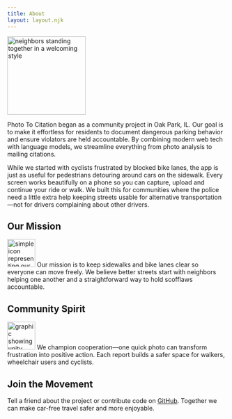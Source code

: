 ```yaml
---
title: About
layout: layout.njk
---
```


<!-- markdownlint-disable MD013 -->

<div class="hero">
  <img
    src="{{ '/images/community.png' | url }}"
    alt="neighbors standing together in a welcoming style"
    width="180"
    data-image-gen='{"model":"gpt-image-1","size":"1024x1024"}'
  />
</div>

Photo To Citation began as a community project in Oak Park, IL. Our goal is to make it effortless for residents to document dangerous parking behavior and ensure violators are held accountable. By combining modern web tech with language models, we streamline everything from photo analysis to mailing citations.

While we started with cyclists frustrated by blocked bike lanes, the app is just as useful for pedestrians detouring around cars on the sidewalk. Every screen works beautifully on a phone so you can capture, upload and continue your ride or walk. We built this for communities where the police need a little extra help keeping streets usable for alternative transportation—not for drivers complaining about other drivers.

## Our Mission

<img
  class="feature-icon"
  src="{{ '/images/mission.png' | url }}"
  alt="simple icon representing our mission of safer streets"
  width="64"
  height="64"
  data-image-gen='{"model":"gpt-image-1","size":"1024x1024"}'
/>
Our mission is to keep sidewalks and bike lanes clear so everyone can move freely. We believe better streets start with neighbors helping one another and a straightforward way to hold scofflaws accountable.

## Community Spirit

<img
  class="feature-icon"
  src="{{ '/images/ethos.png' | url }}"
  alt="graphic showing unity and cooperation"
  width="64"
  height="64"
  data-image-gen='{"model":"gpt-image-1","size":"1024x1024"}'
/>
We champion cooperation—one quick photo can transform frustration into positive action. Each report builds a safer space for walkers, wheelchair users and cyclists.

## Join the Movement

Tell a friend about the project or contribute code on [GitHub](https://github.com/antialias/photo-to-citation). Together we can make car-free travel safer and more enjoyable.
